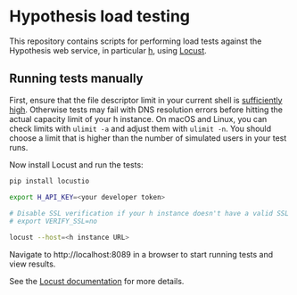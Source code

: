 # Hypothesis load testing

This repository contains scripts for performing load tests against the
Hypothesis web service, in particular [h](https://github.com/hypothesis/h),
using [Locust](https://locust.io).

## Running tests manually

First, ensure that the file descriptor limit in your current shell is [sufficiently
high](https://github.com/locustio/locust/issues/496). Otherwise tests may fail with DNS resolution
errors before hitting the actual capacity limit of your h instance. On macOS and Linux, you can
check limits with `ulimit -a` and adjust them with `ulimit -n`. You should choose a limit that is
higher than the number of simulated users in your test runs.

Now install Locust and run the tests:

```sh
pip install locustio

export H_API_KEY=<your developer token>

# Disable SSL verification if your h instance doesn't have a valid SSL cert
# export VERIFY_SSL=no

locust --host=<h instance URL>
```

Navigate to http://localhost:8089 in a browser to start running tests and
view results.

See the [Locust documentation](https://docs.locust.io/en/stable/) for more
details.
